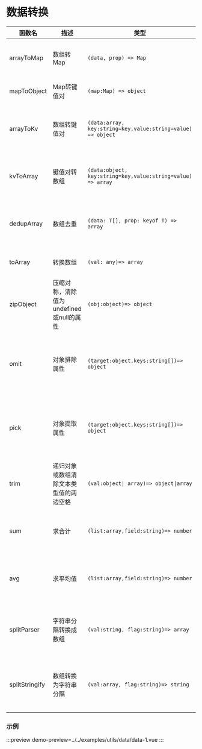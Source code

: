 # 数据转换




| 函数名         | 描述                                    | 类型                                                        | 参数                                              | 返回值        |
| -------------- | --------------------------------------- | ----------------------------------------------------------- | ------------------------------------------------- | ------------- |
| arrayToMap     | 数组转Map                               | `(data, prop) => Map`                                       | (data:需转换的数组, prop: 字段)                   | Map           |
| mapToObject    | Map转键值对                             | `(map:Map) => object  `                                     | (map: Map对象 )                                   | object        |
| arrayToKv      | 数组转键值对                            | `(data:array, key:string=key,value:string=value) => object` | (data:转换的数组, key:键,value:值)                | object        |
| kvToArray      | 键值对转数组                            | `(data:object, key:string=key,value:string=value) => array` | (data:转换的对象, key:键,value:值)                | array         |
| dedupArray     | 数组去重                                | `(data: T[], prop: keyof T) => array`                       | (data: 需去重的数字, prop: 去重的字段)            | array         |
| toArray        | 转换数组                                | `(val: any)=> array`                                        | (val:需转换成数组的值)                            | array         |
| zipObject      | 压缩对称，清除值为undefined或null的属性 | `(obj:object)=> object`                                     | (obj:需压缩的对象)                                | object        |
| omit           | 对象排除属性                            | `(target:object,keys:string[])=> object`                    | ( target:需要处理的对象, keys:需要排除的属性名称) | object        |
| pick           | 对象提取属性                            | `(target:object,keys:string[])=> object`                    | ( target:需要处理的对象, keys:需要挑选的属性名称) | object        |
| trim           | 递归对象或数组清除文本类型值的两边空格  | `(val:object\| array)=> object\|array`                      | (val:需要处理的数据)                              | object\|array |
| sum            | 求合计                                  | `(list:array,field:string)=> number`                        | (list: 需处理的对象,field: 需合并的属性)          | number        |
| avg            | 求平均值                                | `(list:array,field:string)=> number`                        | (list: 需处理的对象,field: 需合并的属性)          | number        |
| splitParser    | 字符串分隔转换成数组                    | `(val:string, flag:string)=> array`                         | (val:需处理的数据, flag：以那种方式 `默认','`)    | array         |
| splitStringify | 数组转换为字符串分隔                    | `(val:array, flag:string)=> string`                         | (val:需处理的数据, flag：以那种方式  `默认','`)   | string        |


### 示例

:::preview
demo-preview=../../examples/utils/data/data-1.vue
:::

